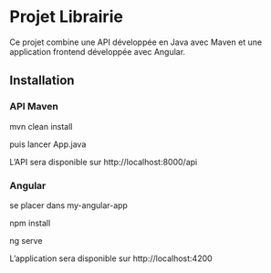 # Projet Librairie

Ce projet combine une API développée en Java avec Maven et une application frontend développée avec Angular.

## Installation

### API Maven

mvn clean install 

puis lancer App.java

L’API sera disponible sur http://localhost:8000/api

### Angular

se placer dans my-angular-app


npm install


ng serve

L’application sera disponible sur http://localhost:4200
